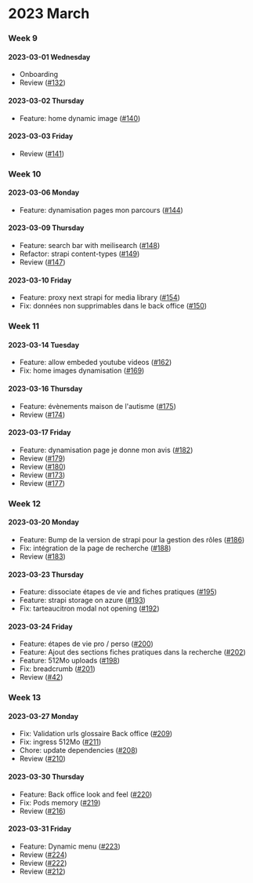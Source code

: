 # 2023 March

### Week 9

#### 2023-03-01 Wednesday

- Onboarding
- Review ([#132](https://github.com/SocialGouv/mda/pull/132))

#### 2023-03-02 Thursday

- Feature: home dynamic image ([#140](https://github.com/SocialGouv/mda/pull/140))

#### 2023-03-03 Friday

- Review ([#141](https://github.com/SocialGouv/mda/pull/141))

### Week 10

#### 2023-03-06 Monday

- Feature: dynamisation pages mon parcours ([#144](https://github.com/SocialGouv/mda/pull/144))

#### 2023-03-09 Thursday

- Feature: search bar with meilisearch ([#148](https://github.com/SocialGouv/mda/pull/148))
- Refactor: strapi content-types ([#149](https://github.com/SocialGouv/mda/pull/149))
- Review ([#147](https://github.com/SocialGouv/mda/pull/147))

#### 2023-03-10 Friday

- Feature: proxy next strapi for media library ([#154](https://github.com/SocialGouv/mda/pull/154))
- Fix: données non supprimables dans le back office ([#150](https://github.com/SocialGouv/mda/issues/150))

### Week 11

#### 2023-03-14 Tuesday

- Feature: allow embeded youtube videos ([#162](https://github.com/SocialGouv/mda/issues/162))
- Fix: home images dynamisation ([#169](https://github.com/SocialGouv/mda/pull/169))

#### 2023-03-16 Thursday

- Feature: évènements maison de l'autisme ([#175](https://github.com/SocialGouv/mda/pull/175))
- Review ([#174](https://github.com/SocialGouv/mda/pull/174))

#### 2023-03-17 Friday

- Feature: dynamisation page je donne mon avis ([#182](https://github.com/SocialGouv/mda/pull/182))
- Review ([#179](https://github.com/SocialGouv/mda/pull/179))
- Review ([#180](https://github.com/SocialGouv/mda/pull/180))
- Review ([#173](https://github.com/SocialGouv/mda/pull/173))
- Review ([#177](https://github.com/SocialGouv/mda/pull/177))

### Week 12

#### 2023-03-20 Monday

- Feature: Bump de la version de strapi pour la gestion des rôles ([#186](https://github.com/SocialGouv/mda/pull/186))
- Fix: intégration de la page de recherche ([#188](https://github.com/SocialGouv/mda/pull/188))
- Review ([#183](https://github.com/SocialGouv/mda/pull/183))

#### 2023-03-23 Thursday

- Feature: dissociate étapes de vie and fiches pratiques ([#195](https://github.com/SocialGouv/mda/pull/195))
- Feature: strapi storage on azure ([#193](https://github.com/SocialGouv/mda/pull/193))
- Fix: tarteaucitron modal not opening ([#192](https://github.com/SocialGouv/mda/pull/192))

#### 2023-03-24 Friday

- Feature: étapes de vie pro / perso ([#200](https://github.com/SocialGouv/mda/pull/200))
- Feature: Ajout des sections fiches pratiques dans la recherche ([#202](https://github.com/SocialGouv/mda/pull/202))
- Feature: 512Mo uploads ([#198](https://github.com/SocialGouv/mda/pull/198))
- Fix: breadcrumb ([#201](https://github.com/SocialGouv/mda/pull/201))
- Review ([#42](https://github.com/SocialGouv/dashlord-fabrique-full/pull/42))

### Week 13

#### 2023-03-27 Monday

- Fix: Validation urls glossaire Back office ([#209](https://github.com/SocialGouv/mda/pull/209))
- Fix: ingress 512Mo ([#211](https://github.com/SocialGouv/mda/pull/211))
- Chore: update dependencies ([#208](https://github.com/SocialGouv/mda/pull/208))
- Review ([#210](https://github.com/SocialGouv/mda/pull/210))

#### 2023-03-30 Thursday

- Feature: Back office look and feel ([#220](https://github.com/SocialGouv/mda/pull/220))
- Fix: Pods memory ([#219](https://github.com/SocialGouv/mda/pull/219))
- Review ([#216](https://github.com/SocialGouv/mda/pull/216))

#### 2023-03-31 Friday

- Feature: Dynamic menu ([#223](https://github.com/SocialGouv/mda/pull/223))
- Review ([#224](https://github.com/SocialGouv/mda/pull/224))
- Review ([#222](https://github.com/SocialGouv/mda/pull/222))
- Review ([#212](https://github.com/SocialGouv/mda/pull/212))
